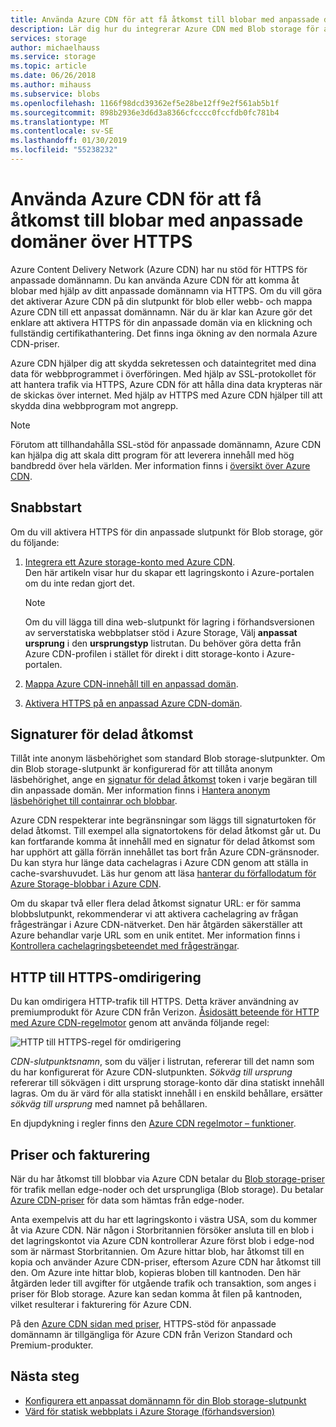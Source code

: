 ```yaml
---
title: Använda Azure CDN för att få åtkomst till blobar med anpassade domäner över HTTPS
description: Lär dig hur du integrerar Azure CDN med Blob storage för att få åtkomst till blobar med anpassade domäner över HTTPS
services: storage
author: michaelhauss
ms.service: storage
ms.topic: article
ms.date: 06/26/2018
ms.author: mihauss
ms.subservice: blobs
ms.openlocfilehash: 1166f98dcd39362ef5e28be12ff9e2f561ab5b1f
ms.sourcegitcommit: 898b2936e3d6d3a8366cfcccc0fccfdb0fc781b4
ms.translationtype: MT
ms.contentlocale: sv-SE
ms.lasthandoff: 01/30/2019
ms.locfileid: "55238232"
---
```

# <a name="use-azure-cdn-to-access-blobs-with-custom-domains-over-https"></a>Använda Azure CDN för att få åtkomst till blobar med anpassade domäner över HTTPS

Azure Content Delivery Network (Azure CDN) har nu stöd för HTTPS för anpassade domännamn. Du kan använda Azure CDN för att komma åt blobar med hjälp av ditt anpassade domännamn via HTTPS. Om du vill göra det aktiverar Azure CDN på din slutpunkt för blob eller webb- och mappa Azure CDN till ett anpassat domännamn. När du är klar kan Azure gör det enklare att aktivera HTTPS för din anpassade domän via en klickning och fullständig certifikathantering. Det finns inga ökning av den normala Azure CDN-priser.

Azure CDN hjälper dig att skydda sekretessen och dataintegritet med dina data för webbprogrammet i överföringen. Med hjälp av SSL-protokollet för att hantera trafik via HTTPS, Azure CDN för att hålla dina data krypteras när de skickas över internet. Med hjälp av HTTPS med Azure CDN hjälper till att skydda dina webbprogram mot angrepp.

> [!NOTE]  
> Förutom att tillhandahålla SSL-stöd för anpassade domännamn, Azure CDN kan hjälpa dig att skala ditt program för att leverera innehåll med hög bandbredd över hela världen. Mer information finns i [översikt över Azure CDN](../../cdn/cdn-overview.md).

## <a name="quickstart"></a>Snabbstart

Om du vill aktivera HTTPS för din anpassade slutpunkt för Blob storage, gör du följande:

1.  [Integrera ett Azure storage-konto med Azure CDN](../../cdn/cdn-create-a-storage-account-with-cdn.md).  
    Den här artikeln visar hur du skapar ett lagringskonto i Azure-portalen om du inte redan gjort det.

    > [!NOTE]  
    > Om du vill lägga till dina web-slutpunkt för lagring i förhandsversionen av serverstatiska webbplatser stöd i Azure Storage, Välj **anpassat ursprung** i den **ursprungstyp** listrutan. Du behöver göra detta från Azure CDN-profilen i stället för direkt i ditt storage-konto i Azure-portalen.

2.  [Mappa Azure CDN-innehåll till en anpassad domän](../../cdn/cdn-map-content-to-custom-domain.md).

3.  [Aktivera HTTPS på en anpassad Azure CDN-domän](../../cdn/cdn-custom-ssl.md).

## <a name="shared-access-signatures"></a>Signaturer för delad åtkomst

Tillåt inte anonym läsbehörighet som standard Blob storage-slutpunkter. Om din Blob storage-slutpunkt är konfigurerad för att tillåta anonym läsbehörighet, ange en [signatur för delad åtkomst](../common/storage-dotnet-shared-access-signature-part-1.md?toc=%2fazure%2fstorage%2fblobs%2ftoc.json) token i varje begäran till din anpassade domän. Mer information finns i [Hantera anonym läsbehörighet till containrar och blobbar](storage-manage-access-to-resources.md).

Azure CDN respekterar inte begränsningar som läggs till signaturtoken för delad åtkomst. Till exempel alla signatortokens för delad åtkomst går ut. Du kan fortfarande komma åt innehåll med en signatur för delad åtkomst som har upphört att gälla förrän innehållet tas bort från Azure CDN-gränsnoder. Du kan styra hur länge data cachelagras i Azure CDN genom att ställa in cache-svarshuvudet. Läs hur genom att läsa [hanterar du förfallodatum för Azure Storage-blobbar i Azure CDN](../../cdn/cdn-manage-expiration-of-blob-content.md).

Om du skapar två eller flera delad åtkomst signatur URL: er för samma blobbslutpunkt, rekommenderar vi att aktivera cachelagring av frågan frågesträngar i Azure CDN-nätverket. Den här åtgärden säkerställer att Azure behandlar varje URL som en unik entitet. Mer information finns i [Kontrollera cachelagringsbeteendet med frågesträngar](../../cdn/cdn-query-string.md).

## <a name="http-to-https-redirection"></a>HTTP till HTTPS-omdirigering

Du kan omdirigera HTTP-trafik till HTTPS. Detta kräver användning av premiumprodukt för Azure CDN från Verizon. [Åsidosätt beteende för HTTP med Azure CDN-regelmotor](../../cdn/cdn-rules-engine.md) genom att använda följande regel:

![HTTP till HTTPS-regel för omdirigering](./media/storage-https-custom-domain-cdn/redirect-to-https.png)

*CDN-slutpunktsnamn*, som du väljer i listrutan, refererar till det namn som du har konfigurerat för Azure CDN-slutpunkten. *Sökväg till ursprung* refererar till sökvägen i ditt ursprung storage-konto där dina statiskt innehåll lagras. Om du är värd för alla statiskt innehåll i en enskild behållare, ersätter *sökväg till ursprung* med namnet på behållaren.

En djupdykning i regler finns den [Azure CDN regelmotor – funktioner](../../cdn/cdn-rules-engine-reference-features.md).

## <a name="pricing-and-billing"></a>Priser och fakturering

När du har åtkomst till blobbar via Azure CDN betalar du [Blob storage-priser](https://azure.microsoft.com/pricing/details/storage/blobs/) för trafik mellan edge-noder och det ursprungliga (Blob storage). Du betalar [Azure CDN-priser](https://azure.microsoft.com/pricing/details/cdn/) för data som hämtas från edge-noder.

Anta exempelvis att du har ett lagringskonto i västra USA, som du kommer åt via Azure CDN. När någon i Storbritannien försöker ansluta till en blob i det lagringskontot via Azure CDN kontrollerar Azure först blob i edge-nod som är närmast Storbritannien. Om Azure hittar blob, har åtkomst till en kopia och använder Azure CDN-priser, eftersom Azure CDN har åtkomst till den. Om Azure inte hittar blob, kopieras bloben till kantnoden. Den här åtgärden leder till avgifter för utgående trafik och transaktion, som anges i priser för Blob storage. Azure kan sedan komma åt filen på kantnoden, vilket resulterar i fakturering för Azure CDN.

På den [Azure CDN sidan med priser](https://azure.microsoft.com/pricing/details/cdn/), HTTPS-stöd för anpassade domännamn är tillgängliga för Azure CDN från Verizon Standard och Premium-produkter.

## <a name="next-steps"></a>Nästa steg

* [Konfigurera ett anpassat domännamn för din Blob storage-slutpunkt](storage-custom-domain-name.md)
* [Värd för statisk webbplats i Azure Storage (förhandsversion)](storage-blob-static-website.md)
